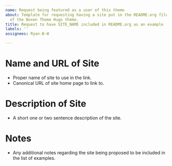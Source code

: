 ```yaml
---
name: Request being featured as a user of this theme
about: Template for requesting having a site put in the README.org file as a user
  of the Boxen Theme Hugo theme.
title: Request to have SITE_NAME included in README.org as an example
labels: ''
assignees: Ryan-B-W

---
```


# Name and URL of Site

- Proper name of site to use in the link.
- Canonical URL of site home page to link to.

# Description of Site

- A short one or two sentence description of the site.

# Notes

- Any additional notes regarding the site being proposed to be included in the list of examples.
